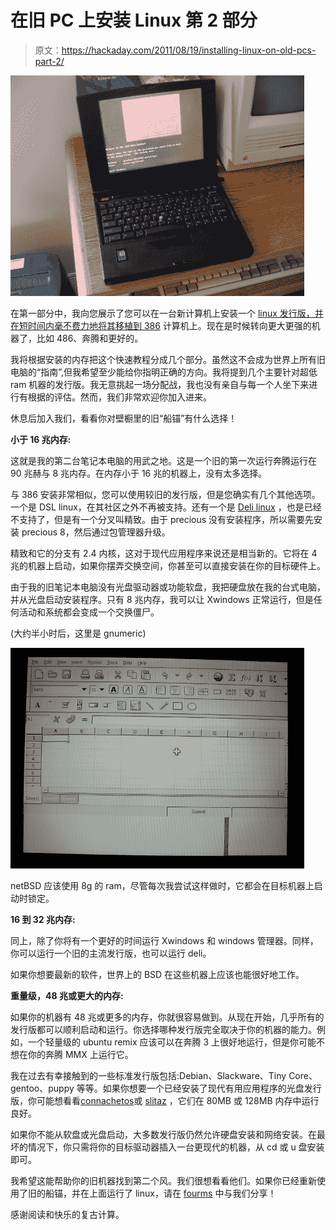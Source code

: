 # 在旧 PC 上安装 Linux 第 2 部分

> 原文：<https://hackaday.com/2011/08/19/installing-linux-on-old-pcs-part-2/>

![](img/144a52c3cd6040a96906391842f475d3.png "Exif JPEG")

在第一部分中，我向您展示了您可以在一台新计算机上安装一个 [linux 发行版，并在短时间内毫不费力地将其移植到 386](http://hackaday.com/2011/08/12/installing-linux-on-a-386-laptop/) 计算机上。现在是时候转向更大更强的机器了，比如 486、奔腾和更好的。

我将根据安装的内存把这个快速教程分成几个部分。虽然这不会成为世界上所有旧电脑的“指南”,但我希望至少能给你指明正确的方向。我将提到几个主要针对超低 ram 机器的发行版。我无意挑起一场分配战，我也没有亲自与每一个人坐下来进行有根据的评估。然而，我们非常欢迎你加入进来。

休息后加入我们，看看你对壁橱里的旧“船锚”有什么选择！

**小于 16 兆内存:**

这就是我的第二台笔记本电脑的用武之地。这是一个旧的第一次运行奔腾运行在 90 兆赫与 8 兆内存。在内存小于 16 兆的机器上，没有太多选择。

与 386 安装非常相似，您可以使用较旧的发行版，但是您确实有几个其他选项。一个是 DSL linux，在其社区之外不再被支持。还有一个是 [Deli linux](http://deli.tavvva.net/) ，也是已经不支持了，但是有一个分叉叫精致。由于 precious 没有安装程序，所以需要先安装 precious 8，然后通过包管理器升级。

精致和它的分支有 2.4 内核，这对于现代应用程序来说还是相当新的。它将在 4 兆的机器上启动，如果你摆弄交换空间，你甚至可以直接安装在你的目标硬件上。

由于我的旧笔记本电脑没有光盘驱动器或功能软盘，我把硬盘放在我的台式电脑，并从光盘启动安装程序。只有 8 兆内存，我可以让 Xwindows 正常运行，但是任何活动和系统都会变成一个交换僵尸。

(大约半小时后，这里是 gnumeric)

![](img/e1208d7ec1dbb7da3788e6c2fc6fe27b.png "Exif JPEG")

netBSD 应该使用 8g 的 ram，尽管每次我尝试这样做时，它都会在目标机器上启动时锁定。

**16 到 32 兆内存:**

同上，除了你将有一个更好的时间运行 Xwindows 和 windows 管理器。同样，你可以运行一个旧的主流发行版，也可以运行 deli。

如果你想要最新的软件，世界上的 BSD 在这些机器上应该也能很好地工作。

**重量级，48 兆或更大的内存:**

如果你的机器有 48 兆或更多的内存，你就很容易做到。从现在开始，几乎所有的发行版都可以顺利启动和运行。你选择哪种发行版完全取决于你的机器的能力。例如，一个轻量级的 ubuntu remix 应该可以在奔腾 3 上很好地运行，但是你可能不想在你的奔腾 MMX 上运行它。

我在过去有幸接触到的一些标准发行版包括:Debian、Slackware、Tiny Core、gentoo、puppy 等等。如果你想要一个已经安装了现代有用应用程序的光盘发行版，你可能想看看[connachetos](http://www.connochaetos.org/wiki/)或 [slitaz](http://www.slitaz.org/en/) ，它们在 80MB 或 128MB 内存中运行良好。

如果你不能从软盘或光盘启动，大多数发行版仍然允许硬盘安装和网络安装。在最坏的情况下，你只需将你的目标驱动器插入一台更现代的机器，从 cd 或 u 盘安装即可。

我希望这能帮助你的旧机器找到第二个风。我们很想看看他们。如果你已经重新使用了旧的船锚，并在上面运行了 linux，请在 [fourms](http://forums.hackaday.com/) 中与我们分享！

感谢阅读和快乐的复古计算。